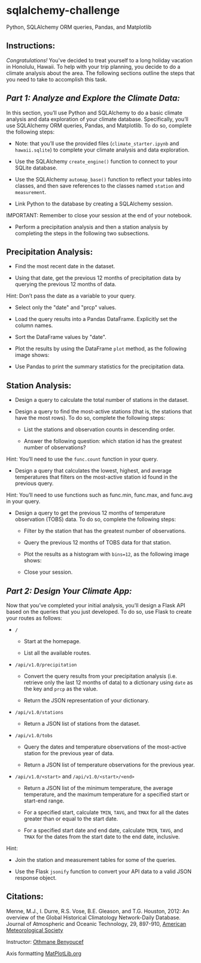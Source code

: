 # sqlalchemy-challenge
Python, SQLAlchemy ORM queries, Pandas, and Matplotlib


## **Instructions:**

*Congratulations!* You've decided to treat yourself to a long holiday vacation in Honolulu, Hawaii. To help with your trip planning, you decide to do a climate analysis about the area. The following sections outline the steps that you need to take to accomplish this task.

## *Part 1: Analyze and Explore the Climate Data:*

In this section, you’ll use Python and SQLAlchemy to do a basic climate analysis and data exploration of your climate database. Specifically, you’ll use SQLAlchemy ORM queries, Pandas, and Matplotlib. To do so, complete the following steps:

  - Note: that you’ll use the provided files (`climate_starter.ipynb` and `hawaii.sqlite`) to complete your climate analysis and data exploration.

  - Use the SQLAlchemy `create_engine()` function to connect to your SQLite database.

  - Use the SQLAlchemy `automap_base()` function to reflect your tables into classes, and then save references to the classes named `station` and `measurement`.

  - Link Python to the database by creating a SQLAlchemy session.

IMPORTANT: Remember to close your session at the end of your notebook.

  - Perform a precipitation analysis and then a station analysis by completing the steps in the following two subsections.

## **Precipitation Analysis:**

  - Find the most recent date in the dataset.

  - Using that date, get the previous 12 months of precipitation data by querying the previous 12 months of data.

Hint: Don’t pass the date as a variable to your query.

  - Select only the "date" and "prcp" values.

  - Load the query results into a Pandas DataFrame. Explicitly set the column names.

  - Sort the DataFrame values by "date".

  - Plot the results by using the DataFrame `plot` method, as the following image shows:

  - Use Pandas to print the summary statistics for the precipitation data.

## **Station Analysis:**

  - Design a query to calculate the total number of stations in the dataset.

  - Design a query to find the most-active stations (that is, the stations that have the most rows). To do so, complete the following steps:

    - List the stations and observation counts in descending order.

    - Answer the following question: which station id has the greatest number of observations?

Hint: You’ll need to use the `func.count` function in your query.

  - Design a query that calculates the lowest, highest, and average temperatures that filters on the most-active station id found in the previous query.

Hint: You’ll need to use functions such as func.min, func.max, and func.avg in your query.

  - Design a query to get the previous 12 months of temperature observation (TOBS) data. To do so, complete the following steps:

    - Filter by the station that has the greatest number of observations.

    - Query the previous 12 months of TOBS data for that station.

    - Plot the results as a histogram with `bins=12`, as the following image shows:

    - Close your session.

## *Part 2: Design Your Climate App:*

Now that you’ve completed your initial analysis, you’ll design a Flask API based on the queries that you just developed. To do so, use Flask to create your routes as follows:

  - `/`

    - Start at the homepage.

    - List all the available routes.

  - `/api/v1.0/precipitation`

    - Convert the query results from your precipitation analysis (i.e. retrieve only the last 12 months of data) to a dictionary using `date` as the key and `prcp` as the value.

    - Return the JSON representation of your dictionary.

  - `/api/v1.0/stations`

    - Return a JSON list of stations from the dataset.

  - `/api/v1.0/tobs`

    - Query the dates and temperature observations of the most-active station for the previous year of data.

    - Return a JSON list of temperature observations for the previous year.

  - `/api/v1.0/<start>` and `/api/v1.0/<start>/<end>`

    - Return a JSON list of the minimum temperature, the average temperature, and the maximum temperature for a specified start or start-end range.

    - For a specified start, calculate `TMIN`, `TAVG`, and `TMAX` for all the dates greater than or equal to the start date.

    - For a specified start date and end date, calculate `TMIN`, `TAVG`, and `TMAX` for the dates from the start date to the end date, inclusive.

Hint:

  - Join the station and measurement tables for some of the queries.

  - Use the Flask `jsonify` function to convert your API data to a valid JSON response object.

## **Citations:**

Menne, M.J., I. Durre, R.S. Vose, B.E. Gleason, and T.G. Houston, 2012: An overview of the Global Historical Climatology Network-Daily Database. Journal of Atmospheric and Oceanic Technology, 29, 897-910, [American Meteorological Society](https://journals.ametsoc.org/view/journals/atot/29/7/jtech-d-11-00103_1.xml)

Instructor: [Othmane Benyoucef](https://www.linkedin.com/in/othmane-benyoucef-219a8637/)

Axis formatting [MatPlotLib.org](https://matplotlib.org/3.2.2/api/_as_gen/matplotlib.axis.XAxis.set_major_formatter.html)

